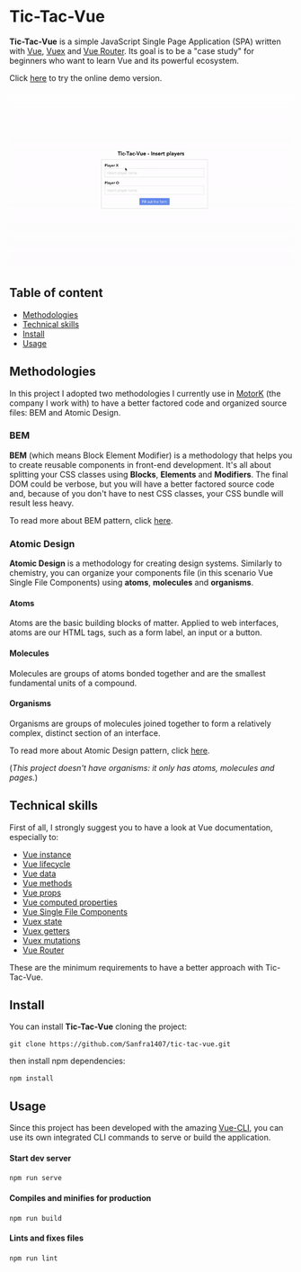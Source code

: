 # Tic-Tac-Vue
**Tic-Tac-Vue** is a simple JavaScript Single Page Application (SPA) written with [Vue](https://vuejs.org/v2/guide/index.html), [Vuex](https://vuex.vuejs.org/) and [Vue Router](https://router.vuejs.org/). Its goal is to be a "case study" for beginners who want to learn Vue and its powerful ecosystem.

Click [here](https://kxrw66o785.codesandbox.io/) to try the online demo version.

![](tic-tac-vue.gif)

## Table of content
* [Methodologies](#methodologies)
* [Technical skills](#technical-skills)
* [Install](#install)
* [Usage](#usage)

## Methodologies
In this project I adopted two methodologies I currently use in [MotorK](https://www.motork.io/) (the company I work with) to have a better factored code and organized source files: BEM and Atomic Design.
### BEM
**BEM** (which means Block Element Modifier) is a methodology that helps you to create reusable components in front-end development. It's all about splitting your CSS classes using **Blocks**, **Elements** and **Modifiers**. The final DOM could be verbose, but you will have a better factored source code and, because of you don't have to nest CSS classes, your CSS bundle will result less heavy.

To read more about BEM pattern, click [here](http://getbem.com/naming/).
### Atomic Design
**Atomic Design** is a methodology for creating design systems.
Similarly to chemistry, you can organize your components file (in this scenario Vue Single File Components) using **atoms**, **molecules** and **organisms**.
#### Atoms
Atoms are the basic building blocks of matter. Applied to web interfaces, atoms are our HTML tags, such as a form label, an input or a button.
#### Molecules
Molecules are groups of atoms bonded together and are the smallest fundamental units of a compound.
#### Organisms
Organisms are groups of molecules joined together to form a relatively complex, distinct section of an interface.

To read more about Atomic Design pattern, click [here](http://bradfrost.com/blog/post/atomic-web-design/).

(*This project doesn't have organisms: it only has atoms, molecules and pages.*)

## Technical skills
First of all, I strongly suggest you to have a look at Vue documentation, especially to:
* [Vue instance](https://vuejs.org/v2/guide/instance.html)
* [Vue lifecycle](https://vuejs.org/v2/guide/instance.html#Instance-Lifecycle-Hooks)
* [Vue data](https://vuejs.org/v2/guide/instance.html#Data-and-Methods)
* [Vue methods](https://vuejs.org/v2/guide/events.html#Method-Event-Handlers)
* [Vue props](https://vuejs.org/v2/guide/components-props.html)
* [Vue computed properties](https://vuejs.org/v2/guide/computed.html#Computed-Properties)
* [Vue Single File Components](https://vuejs.org/v2/guide/single-file-components.html)
* [Vuex state](https://vuex.vuejs.org/guide/state.html)
* [Vuex getters](https://vuex.vuejs.org/guide/getters.html)
* [Vuex mutations](https://vuex.vuejs.org/guide/mutations.html)
* [Vue Router](https://router.vuejs.org/)

These are the minimum requirements to have a better approach with Tic-Tac-Vue.

## Install
You can install **Tic-Tac-Vue** cloning the project:
```
git clone https://github.com/Sanfra1407/tic-tac-vue.git
```
then install npm dependencies:
```
npm install
```

## Usage
Since this project has been developed with the amazing [Vue-CLI](https://cli.vuejs.org/), you can use its own integrated CLI commands to serve or build the application.

#### Start dev server
```
npm run serve
```

#### Compiles and minifies for production
```
npm run build
```

#### Lints and fixes files
```
npm run lint
```